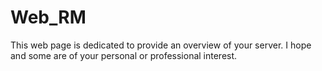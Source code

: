# Web_RM
 This web page is dedicated to provide an overview of your server. I hope and some are of your personal or professional interest.
